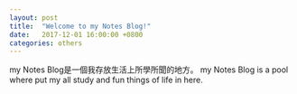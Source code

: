 ```yaml
---
layout: post
title:  "Welcome to my Notes Blog!"
date:   2017-12-01 16:00:00 +0800
categories: others
---
```

my Notes Blog是一個我存放生活上所學所聞的地方。
my Notes Blog is a pool where put my all study and fun things of life in here.

